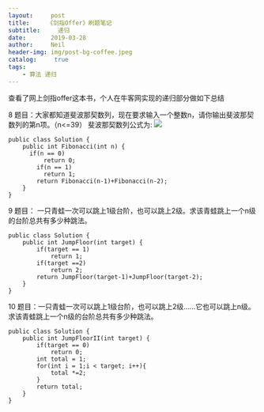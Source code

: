 ```yaml
---
layout:     post
title:     《剑指Offer》刷题笔记
subtitle:	  递归
date:       2019-03-28
author:     Neil
header-img: img/post-bg-coffee.jpeg
catalog: 	 true
tags:
    - 算法 递归
---
```


查看了网上剑指offer这本书，个人在牛客网实现的递归部分做如下总结

8 题目：大家都知道斐波那契数列，现在要求输入一个整数n，请你输出斐波那契数列的第n项。（n<=39）
斐波那契数列公式为:
![](https://ws1.sinaimg.cn/large/006tKfTcly1g1ism8ww0mj30fb03wt8n.jpg)

```
public class Solution {
    public int Fibonacci(int n) {
      if(n == 0)
          return 0;
        if(n == 1)
          return 1;
        return Fibonacci(n-1)+Fibonacci(n-2);
    }
}
```

9 题目： 一只青蛙一次可以跳上1级台阶，也可以跳上2级。求该青蛙跳上一个n级的台阶总共有多少种跳法。

```
public class Solution {
    public int JumpFloor(int target) {
        if(target == 1)
            return 1;
        if(target ==2)
            return 2;
        return JumpFloor(target-1)+JumpFloor(target-2);
    }
}
```

10 题目：一只青蛙一次可以跳上1级台阶，也可以跳上2级……它也可以跳上n级。求该青蛙跳上一个n级的台阶总共有多少种跳法。	

```
public class Solution {
    public int JumpFloorII(int target) {
        if(target == 0)
            return 0;
        int total = 1;
        for(int i = 1;i < target; i++){
            total *=2;
        }
        return total;
    }
}
```



